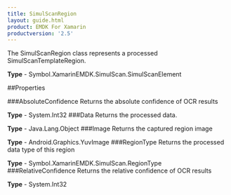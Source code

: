 ```yaml
---
title: SimulScanRegion
layout: guide.html 
product: EMDK For Xamarin 
productversion: '2.5' 
---
```

The SimulScanRegion class represents a processed SimulScanTemplateRegion.

**Type** - Symbol.XamarinEMDK.SimulScan.SimulScanElement

##Properties

###AbsoluteConfidence
Returns the absolute confidence of OCR results

**Type** - System.Int32
###Data
Returns the processed data.

**Type** - Java.Lang.Object
###Image
Returns the captured region image

**Type** - Android.Graphics.YuvImage
###RegionType
Returns the processed data type of this region

**Type** - Symbol.XamarinEMDK.SimulScan.RegionType
###RelativeConfidence
Returns the relative confidence of OCR results

**Type** - System.Int32


